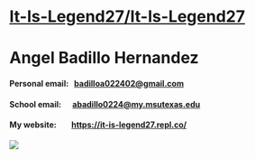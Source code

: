 # [It-Is-Legend27/It-Is-Legend27](https://github.com/It-Is-Legend27/It-Is-Legend27)
# Angel Badillo Hernandez
#### Personal email: &nbsp; badilloa022402@gmail.com
#### School email: &nbsp; &nbsp; &nbsp;abadillo0224@my.msutexas.edu
#### My website: &nbsp; &nbsp; &nbsp; &nbsp;https://it-is-legend27.repl.co/
<img src="https://imgx.app/lm6np7">